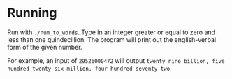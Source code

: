# Running

Run with ```./num_to_words```. Type in an integer greater or equal to zero and less than one quindecillion. The program will print out the english-verbal form of the given number.

For example, an input of ```29526000472``` will output ```twenty nine billion, five hundred twenty six million, four hundred seventy two```.
